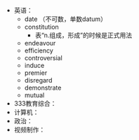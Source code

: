 - 英语：
	- date （不可数，单数datum）
	- constitution
		- 表“n.组成，形成”的时候是正式用法
	- endeavour
	- efficiency
	- controversial
	- induce
	- premier
	- disregard
	- demonstrate
	- mutual
- 333教育综合：
- 计算机：
- 政治：
- 视频制作：